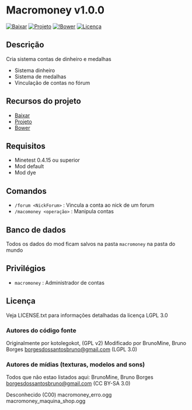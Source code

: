 # Macromoney v1.0.0

[![Baixar](https://img.shields.io/badge/Baixar-v1.0.0-green.svg)](https://github.com/BrunoMine/macromoney/archive/v1.0.0.zip)
[![Projeto](https://img.shields.io/badge/Git-Projeto-green.svg)](https://github.com/BrunoMine/macromoney)
[![!Bower](https://img.shields.io/badge/Bower-Projeto-green.svg)](https://minetest-bower.herokuapp.com/mods/macromoney)
[![Licença](https://img.shields.io/badge/Licença-LGPL_v3.0-blue.svg)](https://github.com/BrunoMine/macromoney/blob/master/LICENSE)

## Descrição
Cria sistema contas de dinheiro e medalhas
* Sistema dinheiro
* Sistema de medalhas
* Vinculação de contas no fórum

## Recursos do projeto

* [Baixar](https://github.com/BrunoMine/macromoney/archive/v1.0.0.zip)
* [Projeto](https://github.com/BrunoMine/macromoney)
* [Bower](https://minetest-bower.herokuapp.com/mods/macromoney)

## Requisitos

* Minetest 0.4.15 ou superior
* Mod default
* Mod dye

## Comandos

* `/forum <NickForum>` : Vincula a conta ao nick de um forum
* `/macomoney <operação>` : Manipula contas

## Banco de dados
Todos os dados do mod ficam salvos na pasta `macromoney` na pasta do mundo

## Privilégios

* `macromoney` : Administrador de contas 

## Licença
Veja LICENSE.txt para informações detalhadas da licença LGPL 3.0

### Autores do código fonte
Originalmente por kotolegokot, (GPL v2)
Modificado por BrunoMine, Bruno Borges <borgesdossantosbruno@gmail.com> (LGPL 3.0)

### Autores de mídias (texturas, modelos and sons)
Todos que não estao listados aqui:
BrunoMine, Bruno Borges <borgesdossantosbruno@gmail.com> (CC BY-SA 3.0)

Desconhecido (C00)
	macromoney_erro.ogg
	macromoney_maquina_shop.ogg



